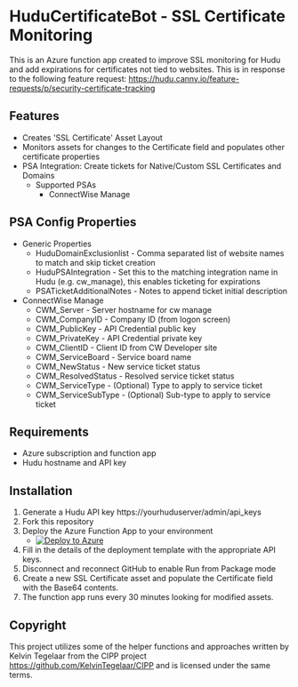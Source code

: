 # HuduCertificateBot - SSL Certificate Monitoring

This is an Azure function app created to improve SSL monitoring for Hudu and add expirations for certificates not tied to websites. This is in response to the following feature request: https://hudu.canny.io/feature-requests/p/security-certificate-tracking

## Features
- Creates 'SSL Certificate' Asset Layout
- Monitors assets for changes to the Certificate field and populates other certificate properties
- PSA Integration: Create tickets for Native/Custom SSL Certificates and Domains
    - Supported PSAs 
        - ConnectWise Manage

## PSA Config Properties
- Generic Properties
    - HuduDomainExclusionlist - Comma separated list of website names to match and skip ticket creation
    - HuduPSAIntegration - Set this to the matching integration name in Hudu (e.g. cw_manage), this enables ticketing for expirations
    - PSATicketAdditionalNotes - Notes to append ticket initial description 
- ConnectWise Manage
    - CWM_Server - Server hostname for cw manage
    - CWM_CompanyID - Company ID (from logon screen)
    - CWM_PublicKey - API Credential public key
    - CWM_PrivateKey - API Credential private key
    - CWM_ClientID - Client ID from CW Developer site
    - CWM_ServiceBoard - Service board name
    - CWM_NewStatus - New service ticket status
    - CWM_ResolvedStatus - Resolved service ticket status
    - CWM_ServiceType - (Optional) Type to apply to service ticket
    - CWM_ServiceSubType - (Optional) Sub-type to apply to service ticket

## Requirements
- Azure subscription and function app
- Hudu hostname and API key

## Installation
1. Generate a Hudu API key https://yourhuduserver/admin/api_keys
2. Fork this repository
3. Deploy the Azure Function App to your environment 
    - [![Deploy to Azure](https://aka.ms/deploytoazurebutton)](https://portal.azure.com/#create/Microsoft.Template/uri/https%3A%2F%2Fraw.githubusercontent.com%2Fjohnduprey%2FHuduCertificateBot%2Fmain%2FDeployment%2FAzureDeployment.json)
4. Fill in the details of the deployment template with the appropriate API keys.
5. Disconnect and reconnect GitHub to enable Run from Package mode
6. Create a new SSL Certificate asset and populate the Certificate field with the Base64 contents.
7. The function app runs every 30 minutes looking for modified assets.

## Copyright
This project utilizes some of the helper functions and approaches written by Kelvin Tegelaar from the CIPP project https://github.com/KelvinTegelaar/CIPP and is licensed under the same terms.